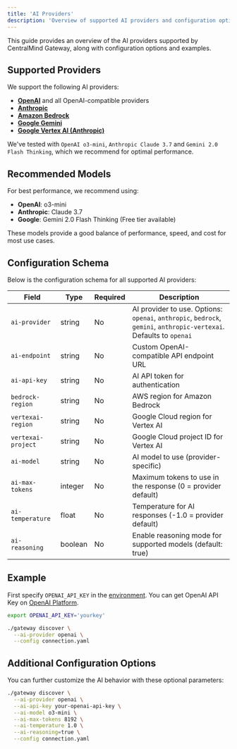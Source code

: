 ```yaml
---
title: 'AI Providers'
description: 'Overview of supported AI providers and configuration options'
---
```


This guide provides an overview of the AI providers supported by CentralMind Gateway, along with configuration options and examples.

## Supported Providers

We support the following AI providers:

- [**OpenAI**](/providers/openai) and all OpenAI-compatible providers
- [**Anthropic**](/providers/anthropic)
- [**Amazon Bedrock**](/providers/bedrock)
- [**Google Gemini**](/providers/gemini)
- [**Google Vertex AI (Anthropic)**](/providers/anthropic-vertexai)

We've tested with `OpenAI o3-mini`, `Anthropic Claude 3.7` and `Gemini 2.0 Flash Thinking`, which we recommend for optimal performance.

## Recommended Models

For best performance, we recommend using:

- **OpenAI**: o3-mini
- **Anthropic**: Claude 3.7
- **Google**: Gemini 2.0 Flash Thinking (Free tier available)

These models provide a good balance of performance, speed, and cost for most use cases.

## Configuration Schema

Below is the configuration schema for all supported AI providers:

| Field              | Type    | Required | Description                                                                                                         |
| ------------------ | ------- | -------- | ------------------------------------------------------------------------------------------------------------------- |
| `ai-provider`      | string  | No       | AI provider to use. Options: `openai`, `anthropic`, `bedrock`, `gemini`, `anthropic-vertexai`. Defaults to `openai` |
| `ai-endpoint`      | string  | No       | Custom OpenAI-compatible API endpoint URL                                                                           |
| `ai-api-key`       | string  | No       | AI API token for authentication                                                                                     |
| `bedrock-region`   | string  | No       | AWS region for Amazon Bedrock                                                                                       |
| `vertexai-region`  | string  | No       | Google Cloud region for Vertex AI                                                                                   |
| `vertexai-project` | string  | No       | Google Cloud project ID for Vertex AI                                                                               |
| `ai-model`         | string  | No       | AI model to use (provider-specific)                                                                                 |
| `ai-max-tokens`    | integer | No       | Maximum tokens to use in the response (0 = provider default)                                                        |
| `ai-temperature`   | float   | No       | Temperature for AI responses (-1.0 = provider default)                                                              |
| `ai-reasoning`     | boolean | No       | Enable reasoning mode for supported models (default: true)                                                          |

## Example

First specify `OPENAI_API_KEY` in the [environment](https://help.openai.com/en/articles/5112595-best-practices-for-api-key-safety). You can get OpenAI API Key on [OpenAI Platform](https://platform.openai.com/api-keys).

```bash
export OPENAI_API_KEY='yourkey'
```

```bash
./gateway discover \
  --ai-provider openai \
  --config connection.yaml
```

## Additional Configuration Options

You can further customize the AI behavior with these optional parameters:

```bash
./gateway discover \
  --ai-provider openai \
  --ai-api-key your-openai-api-key \
  --ai-model o3-mini \
  --ai-max-tokens 8192 \
  --ai-temperature 1.0 \
  --ai-reasoning=true \
  --config connection.yaml
```
